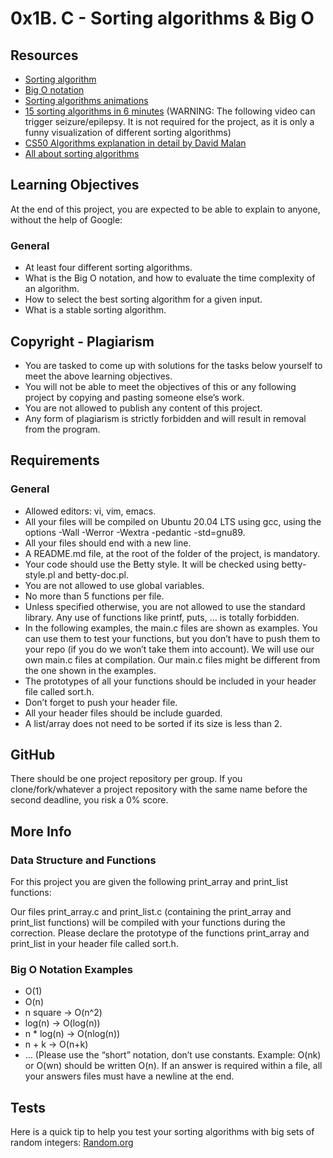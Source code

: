 # 0x1B. C - Sorting algorithms & Big O

## Resources

- [Sorting algorithm](https://en.wikipedia.org/wiki/Sorting_algorithm)
- [Big O notation](https://en.wikipedia.org/wiki/Big_O_notation)
- [Sorting algorithms animations](https://www.toptal.com/developers/sorting-algorithms)
- [15 sorting algorithms in 6 minutes](https://www.youtube.com/watch?v=kPRA0W1kECg) (WARNING: The following video can trigger seizure/epilepsy. It is not required for the project, as it is only a funny visualization of different sorting algorithms)
- [CS50 Algorithms explanation in detail by David Malan](https://www.youtube.com/playlist?list=PLhQjrBD2T382Zyp27FhdrwtsDq9i7sS5K)
- [All about sorting algorithms](https://www.geeksforgeeks.org/sorting-algorithms/)

## Learning Objectives

At the end of this project, you are expected to be able to explain to anyone, without the help of Google:

### General

- At least four different sorting algorithms.
- What is the Big O notation, and how to evaluate the time complexity of an algorithm.
- How to select the best sorting algorithm for a given input.
- What is a stable sorting algorithm.

## Copyright - Plagiarism

- You are tasked to come up with solutions for the tasks below yourself to meet the above learning objectives.
- You will not be able to meet the objectives of this or any following project by copying and pasting someone else’s work.
- You are not allowed to publish any content of this project.
- Any form of plagiarism is strictly forbidden and will result in removal from the program.

## Requirements

### General

- Allowed editors: vi, vim, emacs.
- All your files will be compiled on Ubuntu 20.04 LTS using gcc, using the options -Wall -Werror -Wextra -pedantic -std=gnu89.
- All your files should end with a new line.
- A README.md file, at the root of the folder of the project, is mandatory.
- Your code should use the Betty style. It will be checked using betty-style.pl and betty-doc.pl.
- You are not allowed to use global variables.
- No more than 5 functions per file.
- Unless specified otherwise, you are not allowed to use the standard library. Any use of functions like printf, puts, … is totally forbidden.
- In the following examples, the main.c files are shown as examples. You can use them to test your functions, but you don’t have to push them to your repo (if you do we won’t take them into account). We will use our own main.c files at compilation. Our main.c files might be different from the one shown in the examples.
- The prototypes of all your functions should be included in your header file called sort.h.
- Don’t forget to push your header file.
- All your header files should be include guarded.
- A list/array does not need to be sorted if its size is less than 2.

## GitHub

There should be one project repository per group. If you clone/fork/whatever a project repository with the same name before the second deadline, you risk a 0% score.

## More Info

### Data Structure and Functions

For this project you are given the following print_array and print_list functions:



Our files print_array.c and print_list.c (containing the print_array and print_list functions) will be compiled with your functions during the correction. Please declare the prototype of the functions print_array and print_list in your header file called sort.h.

### Big O Notation Examples

- O(1)
- O(n)
- n square -> O(n^2)
- log(n) -> O(log(n))
- n * log(n) -> O(nlog(n))
- n + k -> O(n+k)
- … (Please use the “short” notation, don’t use constants. Example: O(nk) or O(wn) should be written O(n). If an answer is required within a file, all your answers files must have a newline at the end.

## Tests

Here is a quick tip to help you test your sorting algorithms with big sets of random integers: [Random.org](https://www.random.org/integers/)
